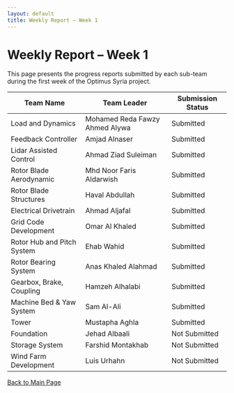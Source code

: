 ```yaml
---
layout: default
title: Weekly Report – Week 1
---
```


# Weekly Report – Week 1

This page presents the progress reports submitted by each sub-team during the first week of the Optimus Syria project.

| Team Name                    | Team Leader                        | Submission Status   |
|-----------------------------|-------------------------------------|---------------------|
| Load and Dynamics            | Mohamed Reda Fawzy Ahmed Alywa     | Submitted           |
| Feedback Controller          | Amjad Alnaser                      | Submitted           |
| Lidar Assisted Control       | Ahmad Ziad Suleiman                | Submitted           |
| Rotor Blade Aerodynamic      | Mhd Noor Faris Aldarwish           | Submitted           |
| Rotor Blade Structures       | Haval Abdullah                     | Submitted           |
| Electrical Drivetrain        | Ahmad Aljafal                      | Submitted           |
| Grid Code Development        | Omar Al Khaled                     | Submitted           |
| Rotor Hub and Pitch System   | Ehab Wahid                         | Submitted           |
| Rotor Bearing System         | Anas Khaled Alahmad                | Submitted           |
| Gearbox, Brake, Coupling     | Hamzeh Alhalabi                    | Submitted           |
| Machine Bed & Yaw System     | Sam Al-Ali                         | Submitted           |
| Tower                        | Mustapha Aghla                     | Submitted           |
| Foundation                   | Jehad Albaali                      | Not Submitted       |
| Storage System               | Farshid Montakhab                  | Not Submitted       |
| Wind Farm Development        | Luis Urhahn                        | Not Submitted       |

[Back to Main Page](index.md)
